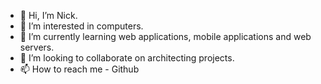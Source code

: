 - 👋 Hi, I’m Nick.
- 👀 I’m interested in computers.
- 🌱 I’m currently learning web applications, mobile applications and web servers.
- 💞️ I’m looking to collaborate on architecting projects.
- 📫 How to reach me - Github

<!---
Nickstrontium/Nickstrontium is a ✨ special ✨ repository because its `README.md` (this file) appears on your GitHub profile.
You can click the Preview link to take a look at your changes.
--->
